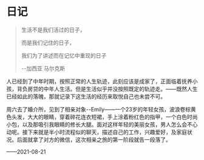 # 日记

> 生活不是我们活过的日子，
>
> 而是我们记住的日子，
>
> 我们为了讲述而在记忆中重现的日子
>
> --加西亚 马尔克斯

人已经到了中年时期，按照正常的人生轨迹，此刻应该是成家了，正面临着抚养小孩，背负房贷的中年人生活。但是生活似乎并没按照既定的轨迹走。——既然人生已经如此的落魄，那就记录下这生活的经历来取悦自己也未尝不可。

周六去了婚介所，见到了相亲对象--Emily——一个23岁的年轻女孩，波浪卷棕黄色头发，大大的眼睛，穿着碎花连衣短裙，手上涂着粉红色的指甲，一个白色时尚小包，以及那吸引我眼睛的修长大腿。面对这样年轻的美丽女孩，男人怎么会不心动呢。接下来就是半小时流程似的聊天，描述自己的工作，兴趣爱好，及家庭状况。后面就拿了对方的微信，这次相亲之旅的第一阶段就告一段落了。	

——2021-08-21



